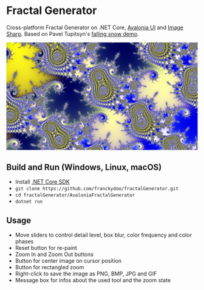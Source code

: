 # Fractal Generator

Cross-platform Fractal Generator on .NET Core, [Avalonia UI](https://github.com/AvaloniaUI/Avalonia) and [Image Sharp](https://github.com/SixLabors/ImageSharp). Based on Pavel Tupitsyn's [falling snow demo](https://github.com/ptupitsyn/let-it-snow).

![Demo jpg](images/fractal3.jpg)

## Build and Run (Windows, Linux, macOS)

- Install [.NET Core SDK](https://www.microsoft.com/net/download)
- `git clone https://github.com/franckydoo/fractalGenerator.git`
- `cd fractalGenerator/AvaloniaFractalGenerator`
- `dotnet run`


## Usage

- Move sliders to control detail level, box blur, color frequency and color phases
- Reset button for re-paint
- Zoom In and Zoom Out buttons
- Button for center image on cursor position
- Button for rectangled zoom
- Right-click to save the image as PNG, BMP, JPG and GIF
- Message box for infos about the used tool and the zoom state